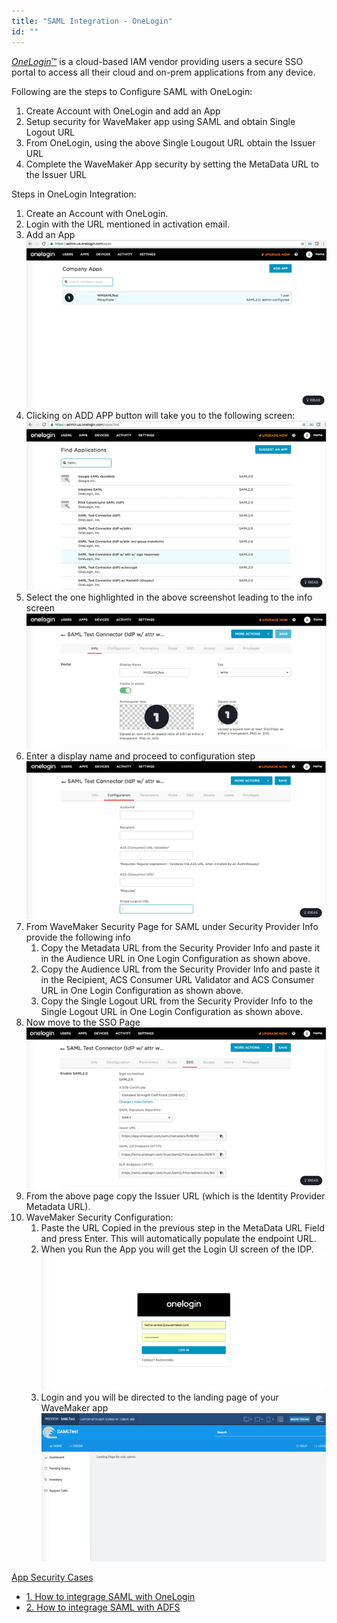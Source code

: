 ```yaml
---
title: "SAML Integration - OneLogin"
id: ""
---
```


[_OneLogin_™](https://www.onelogin.com/) is a cloud-based IAM vendor providing users a secure SSO portal to access all their cloud and on-prem applications from any device.

Following are the steps to Configure SAML with OneLogin:

1. Create Account with OneLogin and add an App
2. Setup security for WaveMaker app using SAML and obtain Single Logout URL
3. From OneLogin, using the above Single Lougout URL obtain the Issuer URL
4. Complete the WaveMaker App security by setting the MetaData URL to the Issuer URL

Steps in OneLogin Integration:

1. Create an Account with OneLogin.
2. Login with the URL mentioned in activation email.
3. Add an App [![onelogin_1](/learn/assets/onelogin_1.png)](/learn/assets/onelogin_1.png)
4. Clicking on ADD APP button will take you to the following screen: [![onelogin_2](/learn/assets/onelogin_2.png)](/learn/assets/onelogin_2.png)
5. Select the one highlighted in the above screenshot leading to the info screen [![onelogin_3](/learn/assets/onelogin_3.png)](/learn/assets/onelogin_3.png)
6. Enter a display name and proceed to configuration step [![onelogin_4](/learn/assets/onelogin_4.png)](/learn/assets/onelogin_4.png)
7. From WaveMaker Security Page for SAML under Security Provider Info provide the following info
    1. Copy the Metadata URL from the Security Provider Info and paste it in the Audience URL in One Login Configuration as shown above.
    2. Copy the Audience URL from the Security Provider Info and paste it in the Recipient, ACS Consumer URL Validator and ACS Consumer URL in One Login Configuration as shown above.
    3. Copy the Single Logout URL from the Security Provider Info to the Single Logout URL in One Login Configuration as shown above.
8. Now move to the SSO Page [![onelogin_5](/learn/assets/onelogin_5.png)](/learn/assets/onelogin_5.png)
9. From the above page copy the Issuer URL (which is the Identity Provider Metadata URL).
10. WaveMaker Security Configuration:
    1. Paste the URL Copied in the previous step in the MetaData URL Field and press Enter. This will automatically populate the endpoint URL.
    2. When you Run the App you will get the Login UI screen of the IDP. [![onelogin_6](/learn/assets/onelogin_6.png)](/learn/assets/onelogin_6.png)
    3. Login and you will be directed to the landing page of your WaveMaker app [![onelogin_7](/learn/assets/onelogin_7.png)](/learn/assets/onelogin_7.png)

[App Security Cases](/learn/app-development/app-security/app-security/)

- [1\. How to integrage SAML with OneLogin](/learn/how-tos/saml-integration-onelogin/)
- [2\. How to integrage SAML with ADFS](/learn/how-tos/saml-integration-adfs/)

